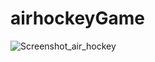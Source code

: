# airhockeyGame
 
![Screenshot_air_hockey](https://github.com/FinNnT/airhockeyGame/assets/154486338/2dc34316-f12b-45f9-9c91-11178d53eee2)
